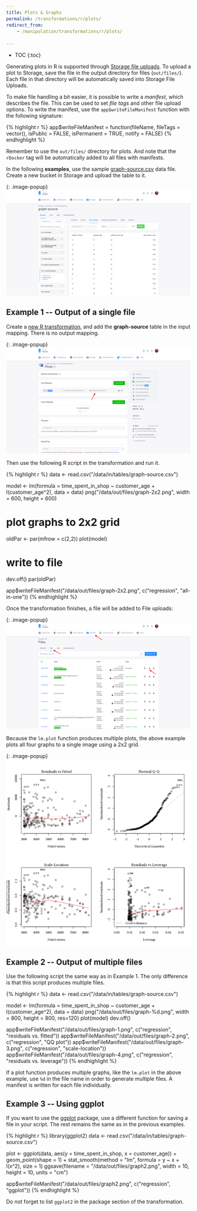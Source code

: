 ```yaml
---
title: Plots & Graphs
permalink: /transformations/r/plots/
redirect_from:
    - /manipulation/transformations/r/plots/

---
```


* TOC
{:toc}

Generating plots in R is supported through [Storage file uploads](/storage/files/). To upload a plot to Storage,
save the file in the output directory for files (`out/files/`). Each file in that directory will be automatically saved into Storage File Uploads.

To make file handling a bit easier, it is possible to write a *manifest*, which describes the file. This can be used to set *file tags*
and other file upload options. To write the manifest, use the `app$writeFileManifest` function with the following signature:

{% highlight r %}
app$writeFileManifest = function(fileName, fileTags = vector(), isPublic = FALSE, isPermanent = TRUE, notify = FALSE)
{% endhighlight %}

Remember to use the `out/files/` directory for plots. And note that the `rDocker` tag will be automatically added to all files with manifests.

In the following **examples**, use the sample [graph-source.csv](/transformations/r/graph-source.csv) data file. Create a new bucket in Storage and upload the table to it.

{: .image-popup}
![Screenshot - Upload table](/transformations/r/graph-source.png)

## Example 1 -- Output of a single file

Create a [new R transformation](/tutorial/manipulate/), and add the **graph-source** table
in the input mapping. There is no output mapping.

{: .image-popup}
![Screenshot - Configure transformations](/transformations/r/graph-source-2.png)

Then use the following R script in the transformation and run it.

{% highlight r %}
data <- read.csv("/data/in/tables/graph-source.csv")

model <- lm(formula = time_spent_in_shop ~ customer_age + I(customer_age^2), data = data)
png("/data/out/files/graph-2x2.png", width = 600, height = 600)
# plot graphs to 2x2 grid
oldPar <- par(mfrow = c(2,2))
plot(model)
# write to file
dev.off()
par(oldPar)

app$writeFileManifest("/data/out/files/graph-2x2.png", c("regression", "all-in-one"))
{% endhighlight %}

Once the transformation finishes, a file will be added to File uploads:

{: .image-popup}
![Screenshot - File Uploads](/transformations/r/plot-file-uploads.png)

Because the `lm.plot` function produces multiple plots, the above example plots all four graphs to a
single image using a 2x2 grid.

{: .image-popup}
![Result linear model plots](/transformations/r/graph_2x2.png)

## Example 2 -- Output of multiple files
Use the following script the same way as in Example 1. The only difference is that this script
produces multiple files.

{% highlight r %}
data <- read.csv("/data/in/tables/graph-source.csv")

model <- lm(formula = time_spent_in_shop ~ customer_age + I(customer_age^2), data = data)
png("/data/out/files/graph-%d.png", width = 800, height = 800, res=120)
plot(model)
dev.off()

app$writeFileManifest("/data/out/files/graph-1.png", c("regression", "residuals vs. fitted"))
app$writeFileManifest("/data/out/files/graph-2.png", c("regression", "QQ plot"))
app$writeFileManifest("/data/out/files/graph-3.png", c("regression", "scale-location"))
app$writeFileManifest("/data/out/files/graph-4.png", c("regression", "residuals vs. leverage"))
{% endhighlight %}

If a plot function produces multiple graphs, like the `lm.plot` in the above example, use `%d` in the file name in order to generate multiple files.
A manifest is written for each file individually.

## Example 3 -- Using ggplot

If you want to use the [ggplot](https://ggplot2.tidyverse.org/reference/) package, use a different function for saving a file in your script.
The rest remains the same as in the previous examples.

{% highlight r %}
library(ggplot2)
data <- read.csv("/data/in/tables/graph-source.csv")

plot <- ggplot(data, aes(y = time_spent_in_shop, x = customer_age)) +
    geom_point(shape = 1) +
    stat_smooth(method = "lm", formula = y ~ x + I(x^2), size = 1)
ggsave(filename = "/data/out/files/graph2.png", width = 10, height = 10, units = "cm")

app$writeFileManifest("/data/out/files/graph2.png", c("regression", "ggplot"))
{% endhighlight %}

Do not forget to list `ggplot2` in the package section of the transformation.